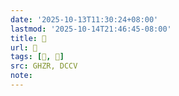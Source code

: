 ```yaml
---
date: '2025-10-13T11:30:24+08:00'
lastmod: '2025-10-14T21:46:45-08:00'
title: 󰥪
url: 󰥪
tags: [󰥦, 𥈉]
src: GHZR, DCCV
note:
---
```


